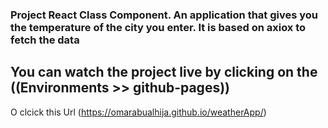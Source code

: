 ### Project React Class Component. An application that gives you the temperature of the city you enter. It is based on axiox to fetch the data
## You can watch the project live by clicking on the ((Environments >> github-pages))
O clcick this Url (https://omarabualhija.github.io/weatherApp/)


